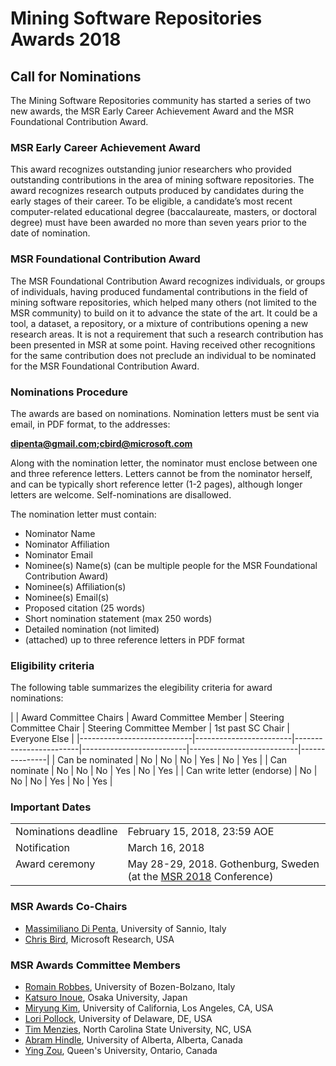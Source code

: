 # Mining Software Repositories Awards 2018

## Call for Nominations 
The Mining Software Repositories community has started a series of two new awards, the MSR Early Career Achievement Award and the MSR Foundational Contribution Award. 

### MSR Early Career Achievement Award
This award recognizes outstanding junior researchers who provided outstanding contributions in the area of mining software repositories. The award recognizes research outputs produced by candidates during the early stages of their career. To be eligible, a candidate’s most recent computer-related educational degree (baccalaureate, masters, or doctoral degree) must have been awarded no more than seven years prior to the date of nomination. 

### MSR Foundational Contribution Award
The MSR Foundational Contribution Award recognizes individuals, or groups of individuals, having produced fundamental contributions in the field of mining software repositories, which helped many others (not limited to the MSR community) to build on it to advance the state of the art. It could be a tool, a dataset, a repository, or a mixture of contributions opening a new research areas. It is not a requirement that such a research contribution has been presented in MSR at some point. Having received other recognitions for the same contribution does not preclude an individual to be nominated for the MSR Foundational Contribution Award. 

### Nominations Procedure

The awards are based on nominations. Nomination letters must be sent via email, in PDF format, to the addresses:

<b>dipenta@gmail.com;cbird@microsoft.com</b>

Along with the nomination letter, the nominator must enclose between one and three reference letters. Letters cannot be from the nominator herself, and can be typically short reference letter (1-2 pages), although longer letters are welcome. Self-nominations are disallowed. 

The nomination letter must contain: 
* Nominator Name
* Nominator Affiliation
* Nominator Email
* Nominee(s) Name(s) (can be multiple people for the MSR Foundational Contribution Award)
* Nominee(s) Affiliation(s)
* Nominee(s) Email(s)
* Proposed citation (25 words)
* Short nomination statement (max 250 words)
* Detailed nomination (not limited)
* (attached) up to three reference letters in PDF format

### Eligibility criteria

The following table summarizes the elegibility criteria for award nominations:

|                            | Award Committee Chairs | Award Committee Member | Steering Committee Chair | Steering Committee Member | 1st past SC Chair | Everyone Else |
|----------------------------|------------------------|------------------------|--------------------------|---------------------------|---------------|
| Can be nominated           | No                     | No                     | No                       | Yes                       |  No | Yes           |
| Can nominate               | No                     | No                     | No                       | Yes                       | No | Yes           |
| Can write letter (endorse) | No                     | No                     | No                       | Yes                       | No | Yes           |


### Important Dates

<table>
 <tr><td valign="top">Nominations&nbsp;deadline </td><td> February 15, 2018, 23:59 AOE </td></tr>
 <tr><td valign="top">Notification         </td><td> March 16, 2018 </td></tr>
 <tr><td valign="top">Award ceremony       </td><td> May 28-29, 2018. Gothenburg, Sweden (at the <a href="https://2018.msrconf.org/">MSR 2018</a> Conference) </td></tr>
</table>

### MSR Awards Co-Chairs 
 
* <a href="http://www.ing.unisannio.it/mdipenta/">Massimiliano Di Penta</a>, University of Sannio, Italy
* <a href="http://www.cabird.com">Chris Bird</a>, Microsoft Research, USA

### MSR Awards Committee Members 

* <a href="https://www.inf.unibz.it/~rrobbes/">Romain Robbes</a>, University of Bozen-Bolzano, Italy
* <a href="http://sel.ist.osaka-u.ac.jp/people/inoue/">Katsuro Inoue</a>, Osaka University, Japan
* <a href="http://web.cs.ucla.edu/~miryung/">Miryung Kim</a>, University of California, Los Angeles, CA, USA
* <a href="https://www.eecis.udel.edu/~pollock/">Lori Pollock</a>, University of Delaware, DE, USA
* <a href="http://menzies.us">Tim Menzies</a>, North Carolina State University, NC, USA
* <a href="https://www.ualberta.ca/science/about-us/contact-us/faculty-directory/abram-hindle">Abram Hindle</a>, University of Alberta, Alberta, Canada
* <a href="http://my.ece.queensu.ca/People/Y-Zou/">Ying Zou</a>, Queen's University, Ontario, Canada
